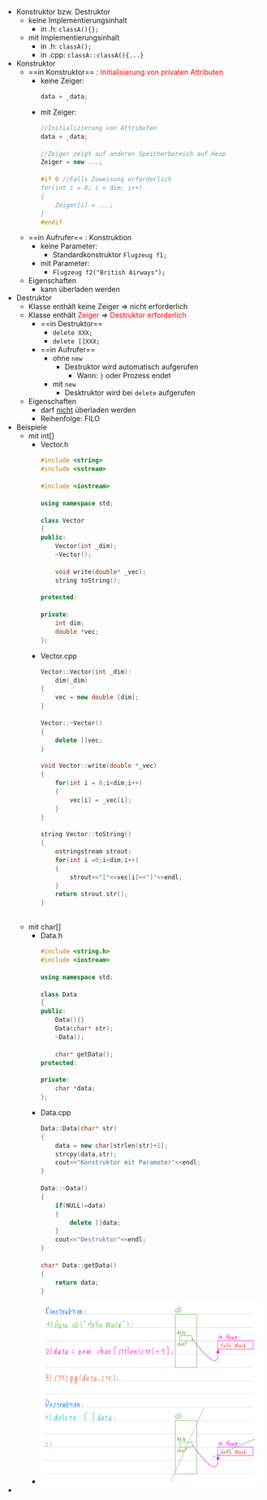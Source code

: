 - Konstruktor bzw. Destruktor
	- keine Implementierungsinhalt
		- in .h: `classA(){};` 
	- mit Implementierungsinhalt
		- in .h: `classA();` 
		- in .cpp: `classA::classA(){...}`
- Konstruktor
	- ==in Konstruktor== : <font color = "red">Initialisierung von privaten Attributen</font> 
		- keine Zeiger:
			```c++
			data = _data;
			```
		- mit Zeiger:
			```c++
			//Initializierung von Attributen
			data = _data;

			//Zeiger zeigt auf anderen Speicherbereich auf Heap
			Zeiger = new ...;

			#if 0 //Falls Zuweisung erforderlich
			for(int i = 0; i < dim; i++)
			{
				Zeiger[i] = ...;
			}
			#endif 
			```
	- ==in Aufrufer== : Konstruktion
		- keine Parameter: 
			- Standardkonstruktor `Flugzeug f1;` 
		- mit Parameter: 
			- `Flugzeug f2("British Airways");` 
	- Eigenschaften 
		- kann überladen werden
<br><div STYLE="page-break-after: always;"></div> 
- Destruktor 
	- Klasse enthält keine Zeiger $\Rightarrow$ nicht erforderlich 
	- Klasse enthält <font color = "red">Zeiger</font>  $\Rightarrow$  <font color = "red">Destruktor erforderlich</font> 
		- ==in Destruktor== 
			- `delete XXX;` 
			- `delete []XXX;` 
		- ==in Aufrufer== 
			- ohne `new` 
				- Destruktor wird automatisch aufgerufen 
					- Wann: `}` oder Prozess endet 
			- mit `new` 
				- Desktruktor wird bei `delete` aufgerufen 
	- Eigenschaften 
		- darf <u>nicht</u> überladen werden 
		- Reihenfolge: FILO 
<br><div STYLE="page-break-after: always;"></div> 
- Beispiele
	- mit int\[\] 
		- Vector.h
			```c++
			#include <string>
			#include <sstream>
			
			#include <iostream>
			
			using namespace std;
			
			class Vector
			{
			public:
			    Vector(int _dim);
			    ~Vector();
			
			    void write(double* _vec);
			    string toString();
			
			protected:
			
			private:
			    int dim;
			    double *vec;
			};
			```
		- Vector.cpp
			```c++
			Vector::Vector(int _dim):
			    dim(_dim)
			{
			    vec = new double [dim];
			}
			
			Vector::~Vector()
			{
			    delete []vec;
			}
			
			void Vector::write(double *_vec)
			{
			    for(int i = 0;i<dim;i++)
			    {
			        vec[i] = _vec[i];
			    }
			}
			
			string Vector::toString()
			{
			    ostringstream strout;
			    for(int i =0;i<dim;i++)
			    {
			        strout<<"["<<vec[i]<<"]"<<endl;
			    }
			    return strout.str();
			}
			```
	<br><div STYLE="page-break-after: always;"></div> 
	- mit char\[\] 
		- Data.h
			```c++
			#include <string.h>
			#include <iostream>
			
			using namespace std;
			
			class Data
			{
			public:
				Data(){}
				Data(char* str);
				~Data();
				  
				char* getData();
			protected:
			
			private:
				char *data;
			};
			```
		- Data.cpp
			```c++
			Data::Data(char* str)
			{
				data = new char[strlen(str)+1];
				strcpy(data,str);
				cout<<"Konstruktor mit Parameter"<<endl;
			}
			
			Data::~Data()
			{
				if(NULL!=data)
				{
					delete []data;
				}
				cout<<"Destruktor"<<endl;
			}
			
			char* Data::getData()
			{
				return data;
			}
			```
		- ![|500](https://raw.githubusercontent.com/ICH-BIN-HXM/images/main/pictures_Obsidian/Prog%20C++_Konstruktion-Destruktion.png)
- 